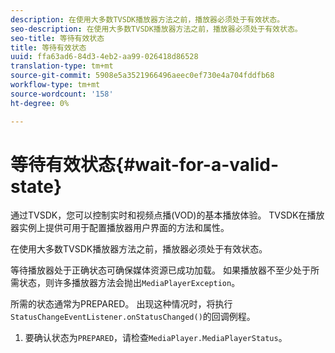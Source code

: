 ```yaml
---
description: 在使用大多数TVSDK播放器方法之前，播放器必须处于有效状态。
seo-description: 在使用大多数TVSDK播放器方法之前，播放器必须处于有效状态。
seo-title: 等待有效状态
title: 等待有效状态
uuid: ffa63ad6-84d3-4eb2-aa99-026418d86528
translation-type: tm+mt
source-git-commit: 5908e5a3521966496aeec0ef730e4a704fddfb68
workflow-type: tm+mt
source-wordcount: '158'
ht-degree: 0%

---
```



# 等待有效状态{#wait-for-a-valid-state}

通过TVSDK，您可以控制实时和视频点播(VOD)的基本播放体验。 TVSDK在播放器实例上提供可用于配置播放器用户界面的方法和属性。

在使用大多数TVSDK播放器方法之前，播放器必须处于有效状态。

等待播放器处于正确状态可确保媒体资源已成功加载。 如果播放器不至少处于所需状态，则许多播放器方法会抛出`MediaPlayerException`。

所需的状态通常为PREPARED。 出现这种情况时，将执行`StatusChangeEventListener.onStatusChanged()`的回调例程。

1. 要确认状态为`PREPARED`，请检查`MediaPlayer.MediaPlayerStatus`。
